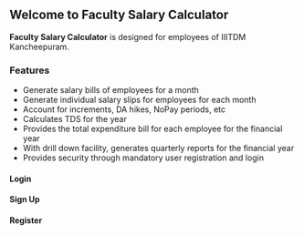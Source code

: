 ## Welcome to Faculty Salary Calculator ##
**Faculty Salary Calculator** is designed for employees of IIITDM Kancheepuram.
</br>
### Features ###
* Generate salary bills of employees for a month
* Generate individual salary slips for employees for each month
* Account for increments, DA hikes, NoPay periods, etc
* Calculates TDS for the year
* Provides the total expenditure bill for each employee for the financial year
* With drill down facility, generates quarterly reports for the financial year
* Provides security through mandatory user registration and login

#### Login ####

#### Sign Up ####

#### Register ####
